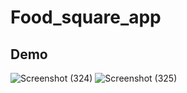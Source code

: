 # Food_square_app

## Demo
![Screenshot (324)](https://github.com/yogeshNavghane67/Food_square_app/assets/124075039/39c22dd3-14eb-4eea-9855-84a64ff25edc)
![Screenshot (325)](https://github.com/yogeshNavghane67/Food_square_app/assets/124075039/f9e5a1b4-d22d-40c2-8b75-30df5ba4a024)
